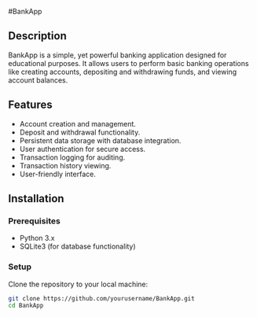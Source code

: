 #BankApp

## Description
BankApp is a simple, yet powerful banking application designed for educational purposes. It allows users to perform basic banking operations like creating accounts, depositing and withdrawing funds, and viewing account balances.

## Features
- Account creation and management.
- Deposit and withdrawal functionality.
- Persistent data storage with database integration.
- User authentication for secure access.
- Transaction logging for auditing.
- Transaction history viewing.
- User-friendly interface.

## Installation

### Prerequisites
- Python 3.x
- SQLite3 (for database functionality)

### Setup
Clone the repository to your local machine:
```bash
git clone https://github.com/yourusername/BankApp.git
cd BankApp
